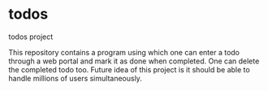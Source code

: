 # todos

todos project

This repository contains a program using which one can enter a todo through a web portal and mark it as done when completed.
One can delete the completed todo too.
Future idea of this project is it should be able to handle millions of users simultaneously.

